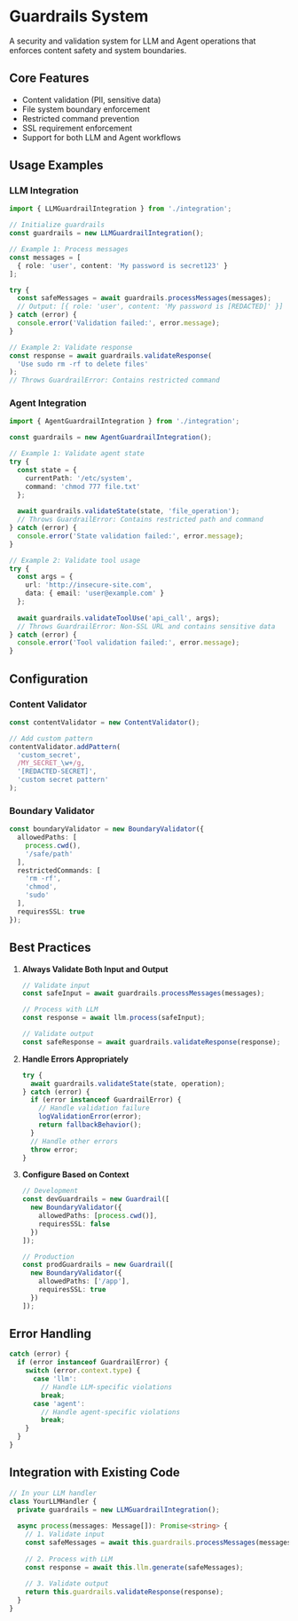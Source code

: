 # Guardrails System

A security and validation system for LLM and Agent operations that enforces content safety and system boundaries.

## Core Features

- Content validation (PII, sensitive data)
- File system boundary enforcement
- Restricted command prevention
- SSL requirement enforcement
- Support for both LLM and Agent workflows

## Usage Examples

### LLM Integration

```typescript
import { LLMGuardrailIntegration } from './integration';

// Initialize guardrails
const guardrails = new LLMGuardrailIntegration();

// Example 1: Process messages
const messages = [
  { role: 'user', content: 'My password is secret123' }
];

try {
  const safeMessages = await guardrails.processMessages(messages);
  // Output: [{ role: 'user', content: 'My password is [REDACTED]' }]
} catch (error) {
  console.error('Validation failed:', error.message);
}

// Example 2: Validate response
const response = await guardrails.validateResponse(
  'Use sudo rm -rf to delete files'
);
// Throws GuardrailError: Contains restricted command
```

### Agent Integration

```typescript
import { AgentGuardrailIntegration } from './integration';

const guardrails = new AgentGuardrailIntegration();

// Example 1: Validate agent state
try {
  const state = {
    currentPath: '/etc/system',
    command: 'chmod 777 file.txt'
  };
  
  await guardrails.validateState(state, 'file_operation');
  // Throws GuardrailError: Contains restricted path and command
} catch (error) {
  console.error('State validation failed:', error.message);
}

// Example 2: Validate tool usage
try {
  const args = {
    url: 'http://insecure-site.com',
    data: { email: 'user@example.com' }
  };
  
  await guardrails.validateToolUse('api_call', args);
  // Throws GuardrailError: Non-SSL URL and contains sensitive data
} catch (error) {
  console.error('Tool validation failed:', error.message);
}
```

## Configuration

### Content Validator
```typescript
const contentValidator = new ContentValidator();

// Add custom pattern
contentValidator.addPattern(
  'custom_secret',
  /MY_SECRET_\w+/g,
  '[REDACTED-SECRET]',
  'custom secret pattern'
);
```

### Boundary Validator
```typescript
const boundaryValidator = new BoundaryValidator({
  allowedPaths: [
    process.cwd(),
    '/safe/path'
  ],
  restrictedCommands: [
    'rm -rf',
    'chmod',
    'sudo'
  ],
  requiresSSL: true
});
```

## Best Practices

1. **Always Validate Both Input and Output**
   ```typescript
   // Validate input
   const safeInput = await guardrails.processMessages(messages);
   
   // Process with LLM
   const response = await llm.process(safeInput);
   
   // Validate output
   const safeResponse = await guardrails.validateResponse(response);
   ```

2. **Handle Errors Appropriately**
   ```typescript
   try {
     await guardrails.validateState(state, operation);
   } catch (error) {
     if (error instanceof GuardrailError) {
       // Handle validation failure
       logValidationError(error);
       return fallbackBehavior();
     }
     // Handle other errors
     throw error;
   }
   ```

3. **Configure Based on Context**
   ```typescript
   // Development
   const devGuardrails = new Guardrail([
     new BoundaryValidator({
       allowedPaths: [process.cwd()],
       requiresSSL: false
     })
   ]);

   // Production
   const prodGuardrails = new Guardrail([
     new BoundaryValidator({
       allowedPaths: ['/app'],
       requiresSSL: true
     })
   ]);
   ```

## Error Handling

```typescript
catch (error) {
  if (error instanceof GuardrailError) {
    switch (error.context.type) {
      case 'llm':
        // Handle LLM-specific violations
        break;
      case 'agent':
        // Handle agent-specific violations
        break;
    }
  }
}
```

## Integration with Existing Code

```typescript
// In your LLM handler
class YourLLMHandler {
  private guardrails = new LLMGuardrailIntegration();
  
  async process(messages: Message[]): Promise<string> {
    // 1. Validate input
    const safeMessages = await this.guardrails.processMessages(messages);
    
    // 2. Process with LLM
    const response = await this.llm.generate(safeMessages);
    
    // 3. Validate output
    return this.guardrails.validateResponse(response);
  }
}
